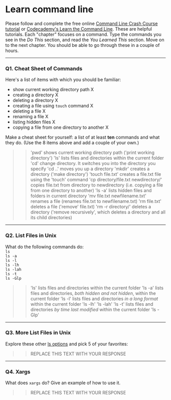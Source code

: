 # Learn command line

Please follow and complete the free online [Command Line Crash Course
tutorial](https://web.archive.org/web/20160708171659/http://cli.learncodethehardway.org/book/) or [Codecademy's Learn the Command Line](https://www.codecademy.com/learn/learn-the-command-line). These are helpful tutorials. Each "chapter" focuses on a command. Type the commands you see in the _Do This_ section, and read the _You Learned This_ section. Move on to the next chapter. You should be able to go through these in a couple of hours.

---

### Q1.  Cheat Sheet of Commands  

Here's a list of items with which you should be familiar:  
* show current working directory path X
* creating a directory X
* deleting a directory X
* creating a file using `touch` command X
* deleting a file X
* renaming a file X
* listing hidden files X
* copying a file from one directory to another X

Make a cheat sheet for yourself: a list of at least **ten** commands and what they do.  (Use the 8 items above and add a couple of your own.)  

> > 'pwd' shows current working directory path ('print working directory')
'ls' lists files and directories within the current folder
'cd' change directory. It switches you into the directory you specify
'cd ..' moves you up a directory
'mkdir' creates a directory ('make directory')
'touch file.txt' creates a file.txt file using the 'touch' command
'cp directory/file.txt newdirectory/' copies file.txt from directory to newdirectory (i.e. copying a file from one directory to another)
'ls -a' lists hidden files and folders in current directory
'mv file.txt newfilename.txt' renames a file (renames file.txt to newfilename.txt)
'rm file.txt' deletes a file ('remove' file.txt)
'rm -r directory/' deletes a directory ('remove recursively', which deletes a directory and all its child directories)

---

### Q2.  List Files in Unix   

What do the following commands do:  
`ls`  
`ls -a`  
`ls -l`  
`ls -lh`  
`ls -lah`  
`ls -t`  
`ls -Glp`  

> > 'ls' lists files and directories within the current folder
'ls -a' lists files and directories, *both hidden and not hidden*, within the current folder
'ls -l' lists files and directories *in a long format* within the current folder
'ls -lh' 
'ls -lah'
'ls -t' lists files and directories *by time last modified* within the current folder
'ls -Glp'
---

### Q3.  More List Files in Unix  

Explore these other [ls options](http://www.techonthenet.com/unix/basic/ls.php) and pick 5 of your favorites:

> > REPLACE THIS TEXT WITH YOUR RESPONSE

---

### Q4.  Xargs   

What does `xargs` do? Give an example of how to use it.

> > REPLACE THIS TEXT WITH YOUR RESPONSE

 

